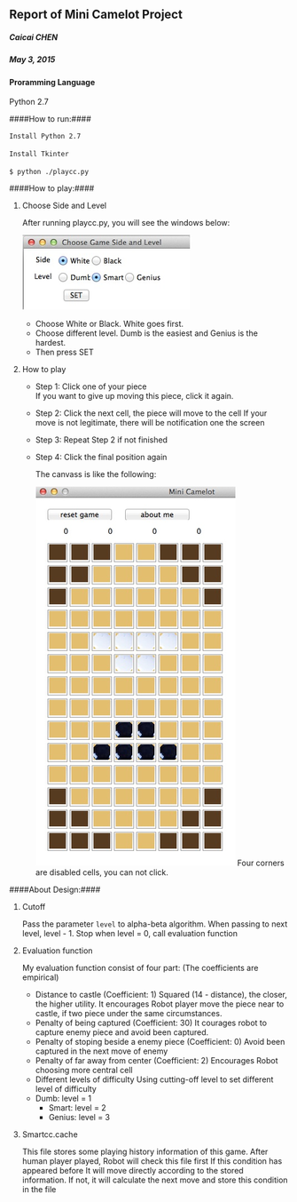 ## Report of Mini Camelot Project
##### Caicai CHEN
##### May 3, 2015

#### Proramming Language

Python 2.7

####How to run:####

	Install Python 2.7

	Install Tkinter

	$ python ./playcc.py

####How to play:####

1. Choose Side and Level	

	After running playcc.py, you will see the windows below:
	
	![Image of SET](images/SideLevel.jpg)	
	- Choose White or Black. White goes first.  
	- Choose different level. Dumb is the easiest and Genius is the hardest.
	- Then press SET
	
2. How to play	

	- Step 1: Click one of your piece	
		If you want to give up moving this piece, click it again.
	- Step 2: Click the next cell, the piece will move to the cell
		If your move is not legitimate, there will be notification one the screen
	- Step 3: Repeat Step 2 if not finished
	- Step 4: Click the final position again	
	
		The canvass is like the following:
	
		![Image of canvass](images/Canvass.jpg)	
		 Four corners are disabled cells, you can not click.

####About Design:####

1. Cutoff

	Pass the parameter `level` to alpha-beta algorithm. 
	When passing to next level, level - 1.
	Stop when level = 0, call evaluation function
	
2. Evaluation function

	My evaluation function consist of four part: (The coefficients are empirical)
	- Distance to castle (Coefficient: 1)
		Squared (14 - distance), the closer, the higher utility.
		It encourages Robot player move the piece near to castle, if two piece under the same circumstances.
	- Penalty of being captured (Coefficient: 30)
		It courages robot to capture enemy piece and avoid been captured.
	- Penalty of stoping beside a enemy piece (Coefficient: 0)
    Avoid been captured in the next move of enemy
	- Penalty of far away from center (Coefficient: 2) 
		Encourages Robot choosing more central cell
	- Different levels of difficulty
		Using cutting-off level to set different level of difficulty 
    - Dumb: level = 1
		- Smart: level = 2
		- Genius: level = 3

3.  Smartcc.cache

	This file stores some playing history information of this game.
	After human player played, Robot will check this file first
	If this condition has appeared before
	It will move directly according to the stored information.
	If not, it will calculate the next move and store this condition in the file
	

